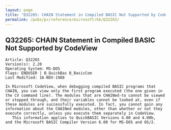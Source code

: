 ```yaml
---
layout: page
title: "Q32265: CHAIN Statement in Compiled BASIC Not Supported by CodeView"
permalink: /pubs/pc/reference/microsoft/kb/Q32265/
---
```


## Q32265: CHAIN Statement in Compiled BASIC Not Supported by CodeView

	Article: Q32265
	Version(s): 2.20
	Operating System: MS-DOS
	Flags: ENDUSER | B_QuickBas B_BasicCom
	Last Modified: 16-NOV-1988
	
	In Microsoft CodeView, when debugging compiled BASIC programs that
	CHAIN, you can view only the first program executed (the one given in
	the CV command line). The modules that are CHAINed-to cannot be viewed
	or stepped through, and their variables cannot be looked at, even if
	these modules are successfully executed. In fact, you cannot gain any
	information about the CHAINed modules, other than whether or not they
	execute correctly, unless you execute them separately in CodeView.
	   This information applies to QuickBASIC Versions 4.00 and 4.00b,
	and the Microsoft BASIC Compiler Version 6.00 for MS-DOS and OS/2.
